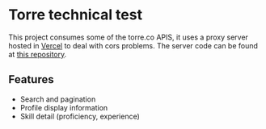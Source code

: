 # Torre technical test

This project consumes some of the torre.co APIS, it uses a proxy server hosted in [Vercel](https://torre-proxy.vercel.app/) to deal with cors problems. The server code can be found at [this repository](https://github.com/Sebastian-na/torre-proxy).

## Features

- Search and pagination
- Profile display information
- Skill detail (proficiency, experience)
